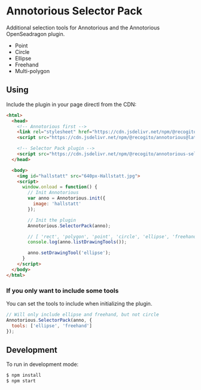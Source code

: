 # Annotorious Selector Pack

Additional selection tools for Annotorious and the Annotorious OpenSeadragon plugin.

- Point
- Circle
- Ellipse
- Freehand
- Multi-polygon

## Using

Include the plugin in your page directl from the CDN:

```html
<html>
  <head>
    <!-- Annotorious first -->
    <link rel="stylesheet" href="https://cdn.jsdelivr.net/npm/@recogito/annotorious@latest/dist/annotorious.min.css">
    <script src="https://cdn.jsdelivr.net/npm/@recogito/annotorious@latest/dist/annotorious.min.js"></script>

    <!-- Selector Pack plugin -->
    <script src="https://cdn.jsdelivr.net/npm/@recogito/annotorious-selector-pack@latest/dist/annotorious-selector-pack.min.js"></script>
  </head>

  <body>
    <img id="hallstatt" src="640px-Hallstatt.jpg">
    <script>
      window.onload = function() {
        // Init Annotorious
        var anno = Annotorious.init({
          image: 'hallstatt'
        });

        // Init the plugin
        Annotorious.SelectorPack(anno);

        // [ 'rect', 'polygon', 'point', 'circle', 'ellipse', 'freehand' ]
        console.log(anno.listDrawingTools());

        anno.setDrawingTool('ellipse');
      }
    </script>
  </body>
</html>
```

### If you only want to include some tools

You can set the tools to include when initializing the plugin.

```js
// Will only include ellipse and freehand, but not circle
Annotorious.SelectorPack(anno, { 
  tools: ['ellipse', 'freehand']
});
```

## Development

To run in development mode:

```sh
$ npm install
$ npm start
```
